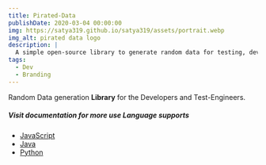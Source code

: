 ```yaml
---
title: Pirated-Data 
publishDate: 2020-03-04 00:00:00
img: https://satya319.github.io/satya319/assets/portrait.webp
img_alt: pirated data logo
description: |
  A simple open-source library to generate random data for testing, development and machine learning. Import once and use unlimited times. Checkout our documentation for uses and more information. 
tags:
  - Dev
  - Branding
---
```


Random Data generation **Library** for the Developers and Test-Engineers.

##### Visit documentation for more use Language supports
<ul>
<li>
<a href="https://www.npmjs.com/package/pirated-data">JavaScript</a> 
</li>
<li>
<a href="https://central.sonatype.com/artifact/io.github.studyandmasti/pirated-data">Java</a> 
</li>
<li>
<a href="https://pypi.org/project/pirated-data/">Python</a></li>
</ul>

